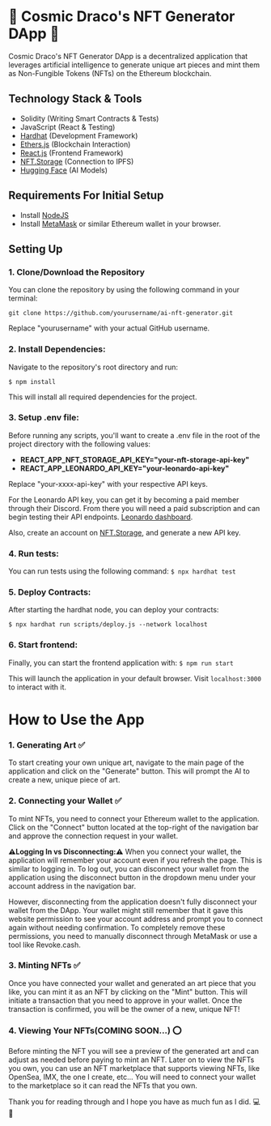 # 🐲 Cosmic Draco's NFT Generator DApp 🌌

Cosmic Draco's NFT Generator DApp is a decentralized application that leverages artificial intelligence to generate unique art pieces and mint them as Non-Fungible Tokens (NFTs) on the Ethereum blockchain.

## Technology Stack & Tools

- Solidity (Writing Smart Contracts & Tests)
- JavaScript (React & Testing)
- [Hardhat](https://hardhat.org/) (Development Framework)
- [Ethers.js](https://docs.ethers.io/v5/) (Blockchain Interaction)
- [React.js](https://reactjs.org/) (Frontend Framework)
- [NFT.Storage](https://nft.storage/) (Connection to IPFS)
- [Hugging Face](https://huggingface.co/) (AI Models)

## Requirements For Initial Setup

- Install [NodeJS](https://nodejs.org/en/)
- Install [MetaMask](https://metamask.io/) or similar Ethereum wallet in your browser.

## Setting Up

### 1. Clone/Download the Repository

You can clone the repository by using the following command in your terminal:

`git clone https://github.com/yourusername/ai-nft-generator.git`

Replace "yourusername" with your actual GitHub username.

### 2. Install Dependencies:

Navigate to the repository's root directory and run:

`$ npm install`

This will install all required dependencies for the project.

### 3. Setup .env file:

Before running any scripts, you'll want to create a .env file in the root of the project directory with the following values:

- **REACT_APP_NFT_STORAGE_API_KEY="your-nft-storage-api-key"**
- **REACT_APP_LEONARDO_API_KEY="your-leonardo-api-key"**

Replace "your-xxxx-api-key" with your respective API keys. 

For the Leonardo API key, you can get it by becoming a paid member through their Discord. From there you will need a paid subscription and can begin testing their API endpoints. [Leonardo dashboard](https://leonardo.ai/).

Also, create an account on [NFT.Storage](https://nft.storage/), and generate a new API key.

### 4. Run tests:

You can run tests using the following command:
`$ npx hardhat test`

### 5. Deploy Contracts:

After starting the hardhat node, you can deploy your contracts:

`$ npx hardhat run scripts/deploy.js --network localhost`

### 6. Start frontend:

Finally, you can start the frontend application with:
`$ npm run start`

This will launch the application in your default browser. Visit `localhost:3000` to interact with it.

# How to Use the App

### 1. Generating Art ✅

To start creating your own unique art, navigate to the main page of the application and click on the "Generate" button. This will prompt the AI to create a new, unique piece of art.

### 2. Connecting your Wallet ✅

To mint NFTs, you need to connect your Ethereum wallet to the application. Click on the "Connect" button located at the top-right of the navigation bar and approve the connection request in your wallet.

**⚠️Logging In vs Disconnecting:⚠️** 
When you connect your wallet, the application will remember your account even if you refresh the page. This is similar to logging in. To log out, you can disconnect your wallet from the application using the disconnect button in the dropdown menu under your account address in the navigation bar.

However, disconnecting from the application doesn't fully disconnect your wallet from the DApp. Your wallet might still remember that it gave this website permission to see your account address and prompt you to connect again without needing confirmation. To completely remove these permissions, you need to manually disconnect through MetaMask or use a tool like Revoke.cash.

### 3. Minting NFTs ✅

Once you have connected your wallet and generated an art piece that you like, you can mint it as an NFT by clicking on the "Mint" button. This will initiate a transaction that you need to approve in your wallet. Once the transaction is confirmed, you will be the owner of a new, unique NFT!

### 4. Viewing Your NFTs(COMING SOON...) ⭕

Before minting the NFT you will see a preview of the generated art and can adjust as needed before paying to mint an NFT.
Later on to view the NFTs you own, you can use an NFT marketplace that supports viewing NFTs, like OpenSea, IMX, the one I create, etc... 
You will need to connect your wallet to the marketplace so it can read the NFTs that you own.

Thank you for reading through and I hope you have as much fun as I did. 💻🎉
